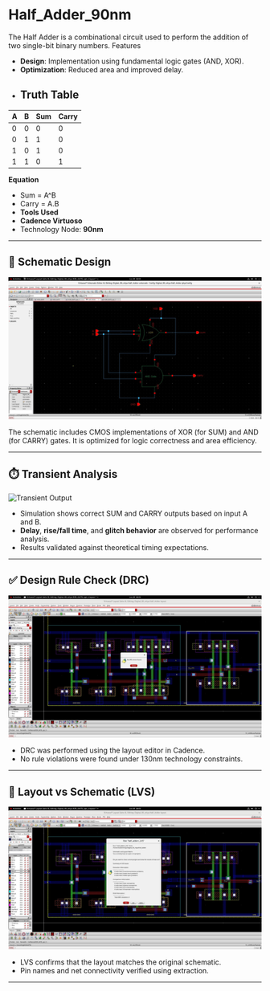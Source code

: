 # Half_Adder_90nm
The Half Adder is a combinational circuit used to perform the addition of two single-bit binary numbers.
Features
- **Design**: Implementation using fundamental logic gates (AND, XOR).
- **Optimization**: Reduced area and improved delay.
- ## Truth Table
| A | B | Sum | Carry |
|---|---|-----|-------|
| 0 | 0 |  0  |   0   |
| 0 | 1 |  1  |   0   |
| 1 | 0 |  1  |   0   |
| 1 | 1 |  0  |   1   |


**Equation**
- Sum = A^B
- Carry = A.B
- 
  **Tools Used**
- **Cadence Virtuoso** 
- Technology Node: **90nm** 

---

## 📐 Schematic Design

![Half Adder Schematic](https://github.com/nitya-0105/Half_Adder_90nm/blob/main/Half_Adder_Design.jpg)

The schematic includes CMOS implementations of XOR (for SUM) and AND (for CARRY) gates. It is optimized for logic correctness and area efficiency.

---

## ⏱️ Transient Analysis

![Transient Output](./halfadder_waveform.JPG)

- Simulation shows correct SUM and CARRY outputs based on input A and B.
- **Delay**, **rise/fall time**, and **glitch behavior** are observed for performance analysis.
- Results validated against theoretical timing expectations.

---

## ✅ Design Rule Check (DRC)
![DRC check](https://github.com/nitya-0105/Half_Adder_90nm/blob/main/HAlf_Adder_DRC.jpg)
- DRC was performed using the layout editor in Cadence.
- No rule violations were found under 130nm technology constraints.

---

## 🧾 Layout vs Schematic (LVS)
![LVS check](https://github.com/nitya-0105/Half_Adder_90nm/blob/main/Hald_Adder_LVS.jpg)
- LVS confirms that the layout matches the original schematic.
- Pin names and net connectivity verified using extraction.

---


